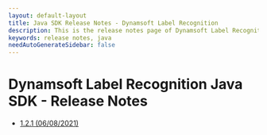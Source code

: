 ```yaml
---
layout: default-layout
title: Java SDK Release Notes - Dynamsoft Label Recognition 
description: This is the release notes page of Dynamsoft Label Recognition for Java SDK.
keywords: release notes, java
needAutoGenerateSidebar: false
---
```


# Dynamsoft Label Recognition Java SDK - Release Notes

- [1.2.1 (06/08/2021)](java-1.md#121-06082021)
